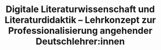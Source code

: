 ---
id: "dh-didaktik" # nochmal überlegen
method: "Seminar"
institution: "Fakultät für Geisteswissenschaften"
title: "Digitale Literaturwissenschaft und Literaturdidaktik – Lehrkonzept zur Professionalisierung angehender Deutschlehrer:innen"
title_project: 
title_short: "DH und Didaktik"
period: "Apr 23 ­­- Mar 24 (12 months)"
foerderlinie: "Fachspezifische Data Literacy"
round: "2"
filter: "2"
lecture2go:
uhh_url: "https://www.hcl.uni-hamburg.de/ddlitlab/data-literacy-lehrlabor/zweite-foerderrunde/04-dh-didaktik.html"
contributors: "Marie Flüh"
quote: "Welche Handlungsmöglichkeiten entstehen für den Literaturunterricht durch den Einsatz digitaler Verfahren der Textanalyse und wie können Unterrichtskonzepte aussehen, in denen literarische Texte digital analysiert werden?"
text: |
    ## Ausrichtung des Projekts

    Das Projekt beruht auf der Feststellung, dass:

    1. In der Fachdisziplin "Digital Humanities/Computational Literary Studies/Digitale Literaturwissenschaft" eine Vielzahl etablierter Verfahren zur digitalen Textanalyse existiert.
    2. Es im Deutschunterricht Unsicherheiten beim Einsatz statistischer Verfahren zur Textanalyse gibt.
    3. In bildungspolitischen Diskursen betont wird, dass Medienpädagogik und Informatik gemeinsam verantwortet und digitale Bildung aus gesellschaftlich-kultureller, technologischer und pädagogischer Sicht betrachtet werden muss.

    Dies führt zu der Frage, wie ein Transfer digitaler Textanalyseverfahren in den Schulunterricht gestaltet sein könnte. Die verantwortungsvolle Teilhabe zukünftiger Schüler:innen an einer digitalisierten Gesellschaft ist nur möglich, wenn Lehrer:innen die entsprechenden Kompetenzen erwerben. *Das Seminar verknüpft daher zwei Bereiche: Schule (Literaturunterricht) und den literaturwissenschaftlichen Teilbereich der Digital Humanities.*

    ## Rückblick und Ergebnisse

    Das Seminar bestand aus zwei Teilbereichen:

    1. Auseinandersetzung mit etablierten Verfahren und Ressourcen in den Computational Literary Studies zur digitalen Analyse von literarischen Texten. Der Fokus liegt auf der praktischen Anwendung und kritischen Reflexion der Methoden und der erzeugten Daten. Die Teilnahme erfordert keine technischen Vorkenntnisse.
    2. Rückkopplung an didaktische Konzepte sowie schulische und politische Rahmenbedingungen.

    Im Seminarverlauf haben die Studierenden die Digital Humanities als Fachdisziplin, die Korpusbildung und bestehende Ressourcen kennengelernt, die die Grundlage für digitale Textanalysen darstellen. Sie haben verschiedene digitale Verfahren der Textanalyse ausprobiert, wie z. B. digitale manuelle Annotation mit CATMA, Korpusanalyse mit CATMA, Distant Reading mit Voyant, Stilometrie mit Stylo, ChatGPT, fiete.ai und Sentimentanalysen mit SentText.

    Zudem setzten sie sich mit bildungspolitischen Rahmenbedingungen und Vorschlägen für eine „Bildung in der digitalen Welt“ auseinander. Sie lernten Plattformen für Open Educational Resources kennen, beschäftigten sich mit Modellen für den Einsatz digitaler Medien im Deutschunterricht und mit Faktoren für wirksamen Unterricht mit digitaler Komponente. In der ISE-Werkstatt sahen sie, wie Pädagogik und Technik ineinandergreifen können.

    *Eine zentrale Frage in allen Sitzungen war, welche Handlungsmöglichkeiten der Literaturunterricht durch digitale Textanalyse bietet und wie sinnvolle Unterrichtskonzepte und Strategien aussehen können. Der kritische Blick auf computergestützt erzeugte Daten und ihr Abgleich mit dem schulischen Alltag war ebenfalls von Bedeutung.* Die Diskussion und der Transfer in den schulischen Bereich werden in Blogbeiträgen und Hausarbeiten schriftlich festgehalten.

    ## Tipps von Lehrenden für Lehrende

    Wichtig für die Planung von Seminarsitzungen ist effektives Zeitmanagement. Gruppenarbeitsphasen dauern oft deutlich länger gedauert als erwartet. Einen weiteren Zeitfaktor stellt die Korrektur von Inhalten der Studierenden dar. Die Studierenden haben die Konzeptionierung der einzelnen Sitzungen und das zweiteilige Seminarkonzept als sehr positiv bewertet. 

    Der eigenständige Aufbau von Onlineinhalten wie eines Blogs stärken die Digitalkompetenzen von Lehrenden deutlich, zum Beispiel im Umgang mit CMS-System, Erarbeitung von Templates, die Entwicklung eines Designs, Verfassen von Beiträgen, Einspeisen von Beiträgen und die Auseinandersetzung mit Barrierefreiheit.

image: "https://www.hcl.uni-hamburg.de/16953576/dh-didaktik-teresaberndtsson-letterword-text-taxonomy-1920x2560-733x414-1d9af89348543a94a16c2647ac8733f400474df2.jpg"
image_credit: "teresa berndtsson letterword text taxonomy"
link_external:
stine: "WiSe 2023/24: Seminar https://www.stine.uni-hamburg.de/scripts/mgrqispi.dll?APPNAME=CampusNet&PRGNAME=COURSEDETAILS&ARGUMENTS=-N000000000000001,-N000605,-N0,-N386245184078411,-N386245184037412,-N0,-N0,-N3,-AWdFjYYWYHumCYWljQoKZfuLCYuW7PgUkfuKXVBoVvoUtCW7ZWNWmvZHKxZ5IrDHj3Q5oVq6UW-pTRZoPmjBdPuPPQ-ULWYajrD6VeumQOSitvBPBvdHHeq6QmqAffYWTfgpFRIoQPtZkVjAzxQ7-c-paPz5pVgU0mzwvvDKdQqUeVSV9QzDjeuWacuAFR-PIvtZmvURucYPHVqUMOzPIeWDtxj5VOjAb7-RJWIpHQzLfHDHwQWU8HQHs3W5gxDRPvMAlfIBAfWp3mNWPfgUk4SUofzPqPjWS4uKZrUWNvoV6O-mwcfmsvSWSvf5A4WDdOWLlfZe6RYHEQupMfdRCYMpMWjHH4SfdvWV-ff59vSKmHqWXxuKd4SoCmYKNVNA0HoD-7NPH3fPZVNyAxgo0WWKVOY57WfoxcZL3YuASvMl-WQ76xzZbfUUBHDFjRYa-mzWYmuHVvIDZvIpDRjm77-l6WBH6xopXVuPbOzKpWdHkOI5ax-BNHBR8WYKfQDKQ4SKJVoRjPIUhHSpzrUL5cUHtOQRvrDAWfMDwvSLxxjBdPDldPMUYCfPLHDLTWZLjCQmhYQHMCfeFWQmQV-UxCueAYSLlvzHg3IRjxULPvWUZWq5YfjcjvjPDWzU5RQWbc-mAcB5CPuKXWNGmvdWScZmuVdfd7-R6vNUerqA8OBZkcdGpVfU-7MKB4foCHuUNxBV9WgUURBAsRjUtPBLocUWocY503zBdrDWJfDcdYWUNONKkvUUhRY50HQW7cdWB"
---